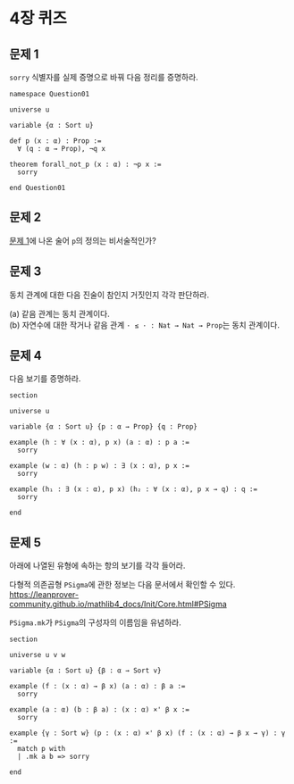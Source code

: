 # 4장 퀴즈

## 문제 1

`sorry` 식별자를 실제 증명으로 바꿔 다음 정리를 증명하라.

```lean
namespace Question01

universe u

variable {α : Sort u}

def p (x : α) : Prop :=
  ∀ (q : α → Prop), ¬q x

theorem forall_not_p (x : α) : ¬p x :=
  sorry

end Question01
```

## 문제 2

[문제 1](#문제-1)에 나온 술어 `p`의 정의는
비서술적인가?

## 문제 3

동치 관계에 대한 다음 진술이 참인지 거짓인지 각각 판단하라.

\(a\) 같음 관계는 동치 관계이다. \
\(b\) 자연수에 대한 작거나 같음 관계 `· ≤ · : Nat → Nat → Prop`는 동치 관계이다.

## 문제 4

다음 보기를 증명하라.

```lean
section

universe u

variable {α : Sort u} {p : α → Prop} {q : Prop}

example (h : ∀ (x : α), p x) (a : α) : p a :=
  sorry

example (w : α) (h : p w) : ∃ (x : α), p x :=
  sorry

example (h₁ : ∃ (x : α), p x) (h₂ : ∀ (x : α), p x → q) : q :=
  sorry

end
```

## 문제 5

아래에 나열된 유형에 속하는 항의 보기를 각각 들어라.

다형적 의존곱형 `PSigma`에 관한 정보는 다음 문서에서 확인할 수 있다. <https://leanprover-community.github.io/mathlib4_docs/Init/Core.html#PSigma>

`PSigma.mk`가 `PSigma`의 구성자의 이름임을 유념하라.

```lean
section

universe u v w

variable {α : Sort u} {β : α → Sort v}

example (f : (x : α) → β x) (a : α) : β a :=
  sorry

example (a : α) (b : β a) : (x : α) ×' β x :=
  sorry

example {γ : Sort w} (p : (x : α) ×' β x) (f : (x : α) → β x → γ) : γ :=
  match p with
  | .mk a b => sorry

end
```
